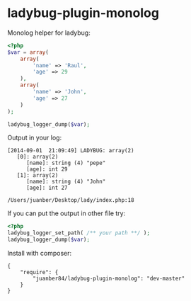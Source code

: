 ladybug-plugin-monolog
======================

Monolog helper for ladybug:

``` php
<?php
$var = array(
    array(
        'name' => 'Raul',
        'age' => 29
    ),
    array(
        'name' => 'John',
        'age' => 27
    )
);

ladybug_logger_dump($var);
```

Output in your log:

	[2014-09-01  21:09:49] LADYBUG: array(2)
	   [0]: array(2)
	      [name]: string (4) "pepe"
	      [age]: int 29
	   [1]: array(2)
	      [name]: string (4) "John"
	      [age]: int 27

	/Users/juanber/Desktop/lady/index.php:18

If you can put the output in other file try:

``` php
<?php
ladybug_logger_set_path( /** your path **/ );
ladybug_logger_dump($var);
```

Install with composer:

	{
	    "require": {
	        "juanber84/ladybug-plugin-monolog": "dev-master"
	    }
	}
